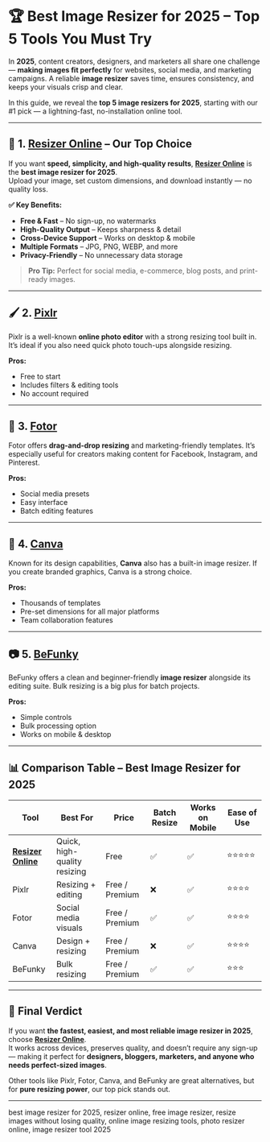 # 🏆 Best Image Resizer for 2025 – Top 5 Tools You Must Try

In **2025**, content creators, designers, and marketers all share one challenge — **making images fit perfectly** for websites, social media, and marketing campaigns. A reliable **image resizer** saves time, ensures consistency, and keeps your visuals crisp and clear.

In this guide, we reveal the **top 5 image resizers for 2025**, starting with our #1 pick — a lightning-fast, no-installation online tool.

---

## 🌟 1. [Resizer Online](https://reduceimages.online/) – **Our Top Choice**

If you want **speed, simplicity, and high-quality results**, **[Resizer Online](https://reduceimages.online/)** is the **best image resizer for 2025**.  
Upload your image, set custom dimensions, and download instantly — no quality loss.

**✅ Key Benefits:**
- **Free & Fast** – No sign-up, no watermarks
- **High-Quality Output** – Keeps sharpness & detail
- **Cross-Device Support** – Works on desktop & mobile
- **Multiple Formats** – JPG, PNG, WEBP, and more
- **Privacy-Friendly** – No unnecessary data storage

> **Pro Tip:** Perfect for social media, e-commerce, blog posts, and print-ready images.

---

## 🖌 2. [Pixlr](https://pixlr.com/)

Pixlr is a well-known **online photo editor** with a strong resizing tool built in. It’s ideal if you also need quick photo touch-ups alongside resizing.

**Pros:**
- Free to start
- Includes filters & editing tools
- No account required

---

## 🎨 3. [Fotor](https://www.fotor.com/)

Fotor offers **drag-and-drop resizing** and marketing-friendly templates. It’s especially useful for creators making content for Facebook, Instagram, and Pinterest.

**Pros:**
- Social media presets
- Easy interface
- Batch editing features

---

## 📐 4. [Canva](https://www.canva.com/)

Known for its design capabilities, **Canva** also has a built-in image resizer. If you create branded graphics, Canva is a strong choice.

**Pros:**
- Thousands of templates
- Pre-set dimensions for all major platforms
- Team collaboration features

---

## 📷 5. [BeFunky](https://www.befunky.com/)

BeFunky offers a clean and beginner-friendly **image resizer** alongside its editing suite. Bulk resizing is a big plus for batch projects.

**Pros:**
- Simple controls
- Bulk processing option
- Works on mobile & desktop

---

## 📊 Comparison Table – Best Image Resizer for 2025

| Tool | Best For | Price | Batch Resize | Works on Mobile | Ease of Use |
|------|----------|-------|--------------|----------------|-------------|
| **[Resizer Online](https://reduceimages.online/)** | Quick, high-quality resizing | Free | ✅ | ✅ | ⭐⭐⭐⭐⭐ |
| Pixlr | Resizing + editing | Free / Premium | ❌ | ✅ | ⭐⭐⭐⭐ |
| Fotor | Social media visuals | Free / Premium | ✅ | ✅ | ⭐⭐⭐⭐ |
| Canva | Design + resizing | Free / Premium | ❌ | ✅ | ⭐⭐⭐⭐ |
| BeFunky | Bulk resizing | Free / Premium | ✅ | ✅ | ⭐⭐⭐ |

---

## 📌 Final Verdict

If you want **the fastest, easiest, and most reliable image resizer in 2025**, choose **[Resizer Online](https://reduceimages.online/)**.  
It works across devices, preserves quality, and doesn’t require any sign-up — making it perfect for **designers, bloggers, marketers, and anyone who needs perfect-sized images**.

Other tools like Pixlr, Fotor, Canva, and BeFunky are great alternatives, but for **pure resizing power**, our top pick stands out.

---
best image resizer for 2025, resizer online, free image resizer, resize images without losing quality, online image resizing tools, photo resizer online, image resizer tool 2025
